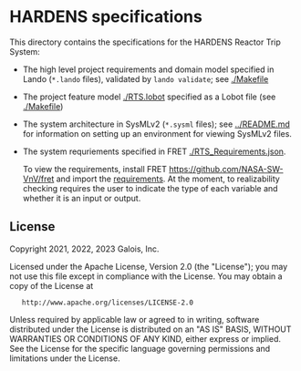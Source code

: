 # HARDENS specifications 

This directory contains the specifications for the HARDENS Reactor Trip System:

- The high level project requirements and domain model specified in
  Lando (`*.lando` files), validated by `lando validate`; see
  [./Makefile](./Makefile)
- The project feature model [./RTS.lobot](./RTS.lobot) specified as a
  Lobot file (see [./Makefile](./Makefile))
- The system architecture in SysMLv2 (`*.sysml` files); see
  [../README.md](../README.md) for information on setting up an
  environment for viewing SysMLv2 files.

- The system requriements specified in FRET
  [./RTS_Requirements.json](./RTS_Requirements.json). 
  
  To view the requirements, install FRET
  <https://github.com/NASA-SW-VnV/fret> and import the
  [requirements](./RTS_Requirements.json). At the moment, to
  realizability checking requires the user to indicate the type of
  each variable and whether it is an input or output.

## License

   Copyright 2021, 2022, 2023 Galois, Inc.

   Licensed under the Apache License, Version 2.0 (the "License");
   you may not use this file except in compliance with the License.
   You may obtain a copy of the License at

       http://www.apache.org/licenses/LICENSE-2.0

   Unless required by applicable law or agreed to in writing, software
   distributed under the License is distributed on an "AS IS" BASIS,
   WITHOUT WARRANTIES OR CONDITIONS OF ANY KIND, either express or implied.
   See the License for the specific language governing permissions and
   limitations under the License.
